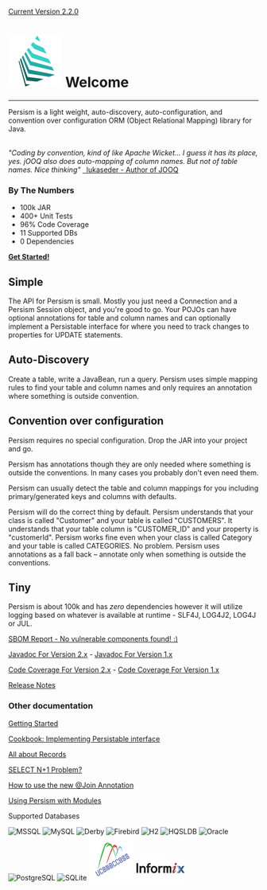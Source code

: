 [Current Version 2.2.0](release-notes.md)

# ![](img/logo2.png) Welcome
<hr>
Persism is a light weight, auto-discovery, auto-configuration, and convention over configuration ORM (Object Relational Mapping) library for Java.
<br>
<br>

<span style="font-style: italic"> "Coding by convention, kind of like Apache Wicket... I guess it has its place, yes. jOOQ also does auto-mapping of column names. But not of table names. Nice thinking" </span>
<a href="https://www.reddit.com/r/java/comments/1hxgrc/jooqs_reason_for_being_compared_to_jpa_linq_jdbc/cb1hgnw/">&nbsp; lukaseder - Author of JOOQ</a>

### By The Numbers

* 100k JAR
* 400+ Unit Tests
* 96% Code Coverage
* 11 Supported DBs
* 0 Dependencies 

[**Get Started!**](/manual2.md)

## Simple

The API for Persism is small. Mostly you just need a Connection and a Persism Session object, and you're good to go.
Your POJOs can have optional annotations for table and column names and can optionally implement a Persistable interface
for where you need to track changes to properties for UPDATE statements.

## Auto-Discovery
Create a table, write a JavaBean, run a query. Persism uses simple mapping rules to
find your table and column names and only requires an annotation where
something is outside convention.

## Convention over configuration
Persism requires no special configuration. Drop the JAR into your project and go.

Persism has annotations though they are only needed where something is outside the conventions. 
In many cases you probably don't even need them.

Persism can usually detect the table and column mappings for you including primary/generated
keys and columns with defaults.

Persism will do the correct thing by default. Persism understands that your class is called 
"Customer" and your table is called "CUSTOMERS". It understands that your table column is 
"CUSTOMER_ID" and your property is "customerId". Persism works fine even 
when your class is called Category and your table is called CATEGORIES. No problem. 
Persism uses annotations as a fall back – 
annotate only when something is outside the conventions.

## Tiny
Persism is about 100k and has *zero* dependencies however it will utilize logging based on whatever is available 
at runtime - SLF4J, LOG4J2, LOG4J or JUL.

[SBOM Report - No vulnerable components found! :)](https://sbom.lift.sonatype.com/report/T1-a0368c8f29fdaa555824-66b418a0fe091-1648406946-e5c74ce579764856a8195d8633609be0)

[Javadoc For Version 2.x](/javadoc/persism2/index.html) - [Javadoc For Version 1.x](/javadoc/persism1/index.html)

[Code Coverage For Version 2.x](/coverage/persism2/index.html) - [Code Coverage For Version 1.x](/coverage/persism1/index.html)

[Release Notes](/release-notes.md)

### Other documentation

[Getting Started](/manual2.md)

[Cookbook: Implementing Persistable interface](cookbook-persistable.md)

[All about Records](records.md)

[SELECT N+1 Problem?](n+1.md)

[How to use the new @Join Annotation](join.md)

[Using Persism with Modules](modules.md)

Supported Databases

![MSSQL](img/mssql.png) ![MySQL](img/mysql.png) ![Derby](img/derby.png) ![Firebird](img/firebird.png) ![H2](img/h2.png) ![HQSLDB](img/hsqldb.jpg) ![Oracle](img/oracle.png) ![PostgreSQL](img/postgresql.png) ![SQLite](img/sqlite.png) ![UCanAccess](img/ucanaccess.png) ![Informix](img/informix.jpg)
